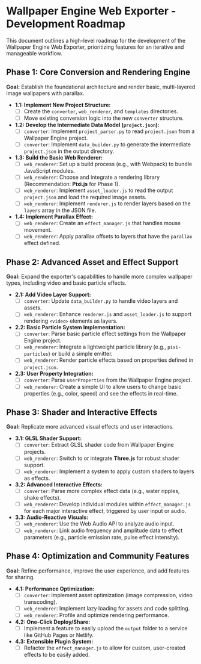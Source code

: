 # Wallpaper Engine Web Exporter - Development Roadmap

This document outlines a high-level roadmap for the development of the Wallpaper Engine Web Exporter, prioritizing features for an iterative and manageable workflow.

## Phase 1: Core Conversion and Rendering Engine

**Goal:** Establish the foundational architecture and render basic, multi-layered image wallpapers with parallax.

*   **1.1: Implement New Project Structure:**
    *   [ ] Create the `converter`, `web_renderer`, and `templates` directories.
    *   [ ] Move existing conversion logic into the new `converter` structure.

*   **1.2: Develop the Intermediate Data Model (`project.json`):**
    *   [ ] `converter`: Implement `project_parser.py` to read `project.json` from a Wallpaper Engine project.
    *   [ ] `converter`: Implement `data_builder.py` to generate the intermediate `project.json` in the output directory.

*   **1.3: Build the Basic Web Renderer:**
    *   [ ] `web_renderer`: Set up a build process (e.g., with Webpack) to bundle JavaScript modules.
    *   [ ] `web_renderer`: Choose and integrate a rendering library (Recommendation: **Pixi.js** for Phase 1).
    *   [ ] `web_renderer`: Implement `asset_loader.js` to read the output `project.json` and load the required image assets.
    *   [ ] `web_renderer`: Implement `renderer.js` to render layers based on the `layers` array in the JSON file.

*   **1.4: Implement Parallax Effect:**
    *   [ ] `web_renderer`: Create an `effect_manager.js` that handles mouse movement.
    *   [ ] `web_renderer`: Apply parallax offsets to layers that have the `parallax` effect defined.

## Phase 2: Advanced Asset and Effect Support

**Goal:** Expand the exporter's capabilities to handle more complex wallpaper types, including video and basic particle effects.

*   **2.1: Add Video Layer Support:**
    *   [ ] `converter`: Update `data_builder.py` to handle video layers and assets.
    *   [ ] `web_renderer`: Enhance `renderer.js` and `asset_loader.js` to support rendering `<video>` elements as layers.

*   **2.2: Basic Particle System Implementation:**
    *   [ ] `converter`: Parse basic particle effect settings from the Wallpaper Engine project.
    *   [ ] `web_renderer`: Integrate a lightweight particle library (e.g., `pixi-particles`) or build a simple emitter.
    *   [ ] `web_renderer`: Render particle effects based on properties defined in `project.json`.

*   **2.3: User Property Integration:**
    *   [ ] `converter`: Parse `userProperties` from the Wallpaper Engine project.
    *   [ ] `web_renderer`: Create a simple UI to allow users to change basic properties (e.g., color, speed) and see the effects in real-time.

## Phase 3: Shader and Interactive Effects

**Goal:** Replicate more advanced visual effects and user interactions.

*   **3.1: GLSL Shader Support:**
    *   [ ] `converter`: Extract GLSL shader code from Wallpaper Engine projects.
    *   [ ] `web_renderer`: Switch to or integrate **Three.js** for robust shader support.
    *   [ ] `web_renderer`: Implement a system to apply custom shaders to layers as effects.

*   **3.2: Advanced Interactive Effects:**
    *   [ ] `converter`: Parse more complex effect data (e.g., water ripples, shake effects).
    *   [ ] `web_renderer`: Develop individual modules within `effect_manager.js` for each major interactive effect, triggered by user input or audio.

*   **3.3: Audio-Reactive Visuals:**
    *   [ ] `web_renderer`: Use the Web Audio API to analyze audio input.
    *   [ ] `web_renderer`: Link audio frequency and amplitude data to effect parameters (e.g., particle emission rate, pulse effect intensity).

## Phase 4: Optimization and Community Features

**Goal:** Refine performance, improve the user experience, and add features for sharing.

*   **4.1: Performance Optimization:**
    *   [ ] `converter`: Implement asset optimization (image compression, video transcoding).
    *   [ ] `web_renderer`: Implement lazy loading for assets and code splitting.
    *   [ ] `web_renderer`: Profile and optimize rendering performance.

*   **4.2: One-Click Deploy/Share:**
    *   [ ] Implement a feature to easily upload the `output` folder to a service like GitHub Pages or Netlify.

*   **4.3: Extensible Plugin System:**
    *   [ ] Refactor the `effect_manager.js` to allow for custom, user-created effects to be easily added.